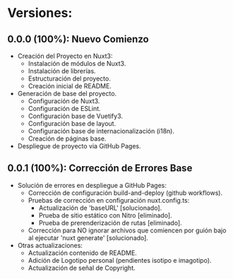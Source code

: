 # **Versiones:**
## 0.0.0 (100%): Nuevo Comienzo
- Creación del Proyecto en Nuxt3:
    - Instalación de módulos de Nuxt3.
    - Instalación de librerías.
    - Estructuración del proyecto.
    - Creación inicial de README.
- Generación de base del proyecto.
    - Configuración de Nuxt3.
    - Configuración de ESLint.
    - Configuración base de Vuetify3.
    - Configuración base de layout.
    - Configuración base de internacionalización (i18n).
    - Creación de páginas base.
- Despliegue de proyecto via GitHub Pages.
## 0.0.1 (100%): Corrección de Errores Base
- Solución de errores en despliegue a GitHub Pages:
    - Corrección de configuración build-and-deploy (github workflows).
    - Pruebas de corrección en configuración nuxt.config.ts:
        - Actualización de 'baseURL' [solucionado].
        - Prueba de sitio estático con Nitro [eliminado].
        - Prueba de prerenderización de rutas [eliminado].
    - Corrección para NO ignorar archivos que comiencen por guión bajo al ejecutar 'nuxt generate' [solucionado].
- Otras actualizaciones:
    - Actualización contenido de README.
    - Adición de Logotipo personal (pendientes isotipo e imagotipo).
    - Actualización de señal de Copyright.